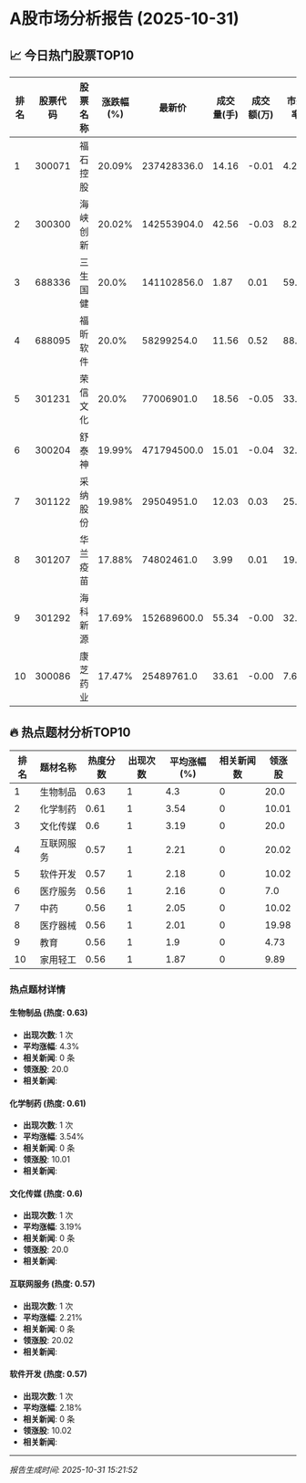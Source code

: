 # A股市场分析报告 (2025-10-31)

## 📈 今日热门股票TOP10

| 排名 | 股票代码 | 股票名称 | 涨跌幅(%) | 最新价 | 成交量(手) | 成交额(万) | 市盈率 | 市值(亿) |
|------|----------|----------|-----------|--------|------------|------------|--------|----------|
| 1 | 300071 | 福石控股 | 20.09% | 237428336.0 | 14.16 | -0.01 | 4.21 | -0.00 |
| 2 | 300300 | 海峡创新 | 20.02% | 142553904.0 | 42.56 | -0.03 | 8.22 | 0.00 |
| 3 | 688336 | 三生国健 | 20.0% | 141102856.0 | 1.87 | 0.01 | 59.95 | 0.00 |
| 4 | 688095 | 福昕软件 | 20.0% | 58299254.0 | 11.56 | 0.52 | 88.3 | -0.00 |
| 5 | 301231 | 荣信文化 | 20.0% | 77006901.0 | 18.56 | -0.05 | 33.68 | 0.00 |
| 6 | 300204 | 舒泰神 | 19.99% | 471794500.0 | 15.01 | -0.04 | 32.31 | -0.00 |
| 7 | 301122 | 采纳股份 | 19.98% | 29504951.0 | 12.03 | 0.03 | 25.18 | -0.00 |
| 8 | 301207 | 华兰疫苗 | 17.88% | 74802461.0 | 3.99 | 0.01 | 19.0 | -0.00 |
| 9 | 301292 | 海科新源 | 17.69% | 152689600.0 | 55.34 | -0.00 | 32.28 | 0.00 |
| 10 | 300086 | 康芝药业 | 17.47% | 25489761.0 | 33.61 | -0.00 | 7.62 | 0.00 |

## 🔥 热点题材分析TOP10

| 排名 | 题材名称 | 热度分数 | 出现次数 | 平均涨幅(%) | 相关新闻数 | 领涨股 |
|------|----------|----------|----------|-------------|------------|--------|
| 1 | 生物制品 | 0.63 | 1 | 4.3 | 0 | 20.0 |
| 2 | 化学制药 | 0.61 | 1 | 3.54 | 0 | 10.01 |
| 3 | 文化传媒 | 0.6 | 1 | 3.19 | 0 | 20.0 |
| 4 | 互联网服务 | 0.57 | 1 | 2.21 | 0 | 20.02 |
| 5 | 软件开发 | 0.57 | 1 | 2.18 | 0 | 10.02 |
| 6 | 医疗服务 | 0.56 | 1 | 2.16 | 0 | 7.0 |
| 7 | 中药 | 0.56 | 1 | 2.05 | 0 | 10.02 |
| 8 | 医疗器械 | 0.56 | 1 | 2.01 | 0 | 19.98 |
| 9 | 教育 | 0.56 | 1 | 1.9 | 0 | 4.73 |
| 10 | 家用轻工 | 0.56 | 1 | 1.87 | 0 | 9.89 |

### 热点题材详情


#### 生物制品 (热度: 0.63)
- **出现次数**: 1 次
- **平均涨幅**: 4.3%
- **相关新闻**: 0 条
- **领涨股**: 20.0
- **相关新闻**:

#### 化学制药 (热度: 0.61)
- **出现次数**: 1 次
- **平均涨幅**: 3.54%
- **相关新闻**: 0 条
- **领涨股**: 10.01
- **相关新闻**:

#### 文化传媒 (热度: 0.6)
- **出现次数**: 1 次
- **平均涨幅**: 3.19%
- **相关新闻**: 0 条
- **领涨股**: 20.0
- **相关新闻**:

#### 互联网服务 (热度: 0.57)
- **出现次数**: 1 次
- **平均涨幅**: 2.21%
- **相关新闻**: 0 条
- **领涨股**: 20.02
- **相关新闻**:

#### 软件开发 (热度: 0.57)
- **出现次数**: 1 次
- **平均涨幅**: 2.18%
- **相关新闻**: 0 条
- **领涨股**: 10.02
- **相关新闻**:

---
*报告生成时间: 2025-10-31 15:21:52*
